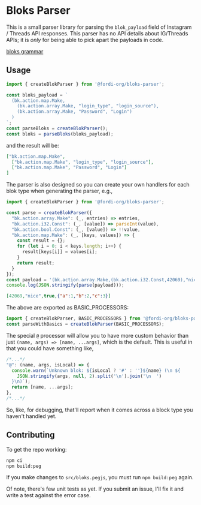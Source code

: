 # Bloks Parser

This is a small parser library for parsing the `blok_payload` field of Instagram / Threads API responses.  This parser has no API details about IG/Threads APIs; it is _only_ for being able to pick apart the payloads in code.

[bloks grammar](https://fordi.github.io/bloks-parser/bloks.html)

## Usage

```javascript
import { createBlokParser } from '@fordi-org/bloks-parser';

const bloks_payload = `
  (bk.action.map.Make,
    (bk.action.array.Make, "login_type", "login_source"),
    (bk.action.array.Make, "Password", "Login")
  )
`;
const parseBloks = createBlokParser();
const bloks = parseBloks(bloks_payload);
```

and the result will be:

```json
["bk.action.map.Make",
  ["bk.action.map.Make", "login_type", "login_source"],
  ["bk.action.map.Make", "Password", "Login"]
]
```

The parser is also designed so you can create your own handlers for each blok type when generating the parser, e.g.,

```javascript
import { createBlokParser } from '@fordi-org/bloks-parser';

const parse = createBlokParser({
  "bk.action.array.Make": (_, entries) => entries,
  "bk.action.i32.Const": (_, [value]) => parseInt(value),
  "bk.action.bool.Const": (_, [value]) => !!value,
  "bk.action.map.Make": (_, [keys, values]) => {
    const result = {};
    for (let i = 0; i < keys.length; i++) {
      result[keys[i]] = values[i];
    }
    return result;
  }
});
const payload = '(bk.action.array.Make,(bk.action.i32.Const,42069),"nice",(bk.action.bool.Const,true),(bk.action.map.Make,(bk.action.array.Make,"a","b","c"),(bk.action.array.Make,(bk.action.i32.Const,1),(bk.action.i32.Const,2),(bk.action.i32.Const,3))))';
console.log(JSON.stringify(parse(payload)));
```

```json
[42069,"nice",true,{"a":1,"b":2,"c":3}]
```

The above are exported as BASIC_PROCESSORS:

```javascript
import { createBlokParser, BASIC_PROCESSORS } from '@fordi-org/bloks-parser';
const parseWithBasics = createBlokParser(BASIC_PROCESSORS);
```

The special `@` processor will allow you to have more custom behavior than just `(name, args) => [name, ...args]`, which is the default.  This is useful in that you could have something like,

```javascript
/*...*/
"@": (name, args, isLocal) => {
  console.warn(`Unknown blok: ${isLocal ? '#' : ''}${name} (\n ${
    JSON.stringify(args, null, 2).split('\n').join('\n  ')
  }\n)`);
  return [name, ...args];
},
/*...*/
```

So, like, for debugging, that'll report when it comes across a block type you haven't handled yet.

## Contributing

To get the repo working:

```bash
npm ci
npm build:peg
```

If you make changes to `src/bloks.pegjs`, you must run `npm build:peg` again.

Of note, there's few unit tests as yet.  If you submit an issue, I'll fix it and write a test against the error case.
